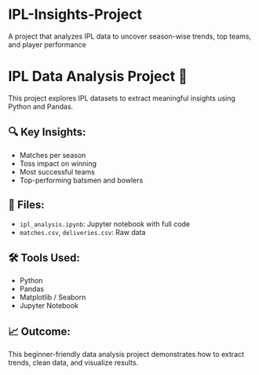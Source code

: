 # IPL-Insights-Project
A project that analyzes IPL data to uncover season-wise trends, top teams, and player performance
# IPL Data Analysis Project 🏏

This project explores IPL datasets to extract meaningful insights using Python and Pandas.

## 🔍 Key Insights:
- Matches per season
- Toss impact on winning
- Most successful teams
- Top-performing batsmen and bowlers

## 📁 Files:
- `ipl_analysis.ipynb`: Jupyter notebook with full code
- `matches.csv`, `deliveries.csv`: Raw data

## 🛠️ Tools Used:
- Python
- Pandas
- Matplotlib / Seaborn
- Jupyter Notebook

## 📈 Outcome:
This beginner-friendly data analysis project demonstrates how to extract trends, clean data, and visualize results.

